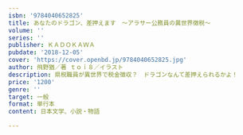 ```yaml
---
isbn: '9784040652825'
title: あなたのドラゴン、差押えます　～アラサー公務員の異世界徴税～
volume: ''
series: ''
publisher: ＫＡＤＯＫＡＷＡ
pubdate: '2018-12-05'
cover: 'https://cover.openbd.jp/9784040652825.jpg'
author: 飛野猶／著 ｔｏｉ８／イラスト
description: 県税職員が異世界で税金徴収？　ドラゴンなんて差押えられるかよ！
price: '1200'
genre: ''
target: 一般
format: 単行本
content: 日本文学、小説・物語

---
```

